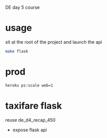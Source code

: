 
DE day 5 course

# usage

sit at the root of the project and launch the api

``` bash
make flask
```

# prod

``` bash
heroku ps:scale web=1
```
# taxifare flask

reuse de_d4_recap_450
- expose flask api

